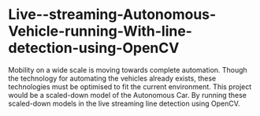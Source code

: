 # Live--streaming-Autonomous-Vehicle-running-With-line-detection-using-OpenCV
Mobility on a wide scale is moving towards complete automation. Though the technology for automating the vehicles already exists, these technologies must be optimised to fit the current environment.  This project would be a scaled-down model of the Autonomous Car. By running these scaled-down models in the live streaming line detection using OpenCV.
